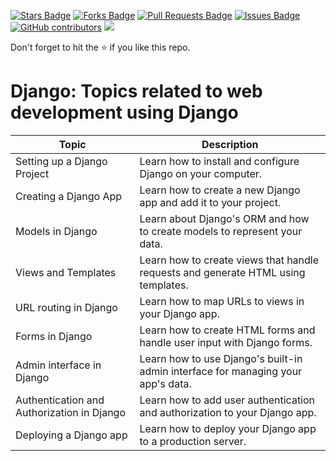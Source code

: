 <a href="https://github.com/drshahizan/python-web/stargazers"><img src="https://img.shields.io/github/stars/drshahizan/python-web" alt="Stars Badge"/></a>
<a href="https://github.com/drshahizan/python-web/network/members"><img src="https://img.shields.io/github/forks/drshahizan/python-web" alt="Forks Badge"/></a>
<a href="https://github.com/drshahizan/python-web/pulls"><img src="https://img.shields.io/github/issues-pr/drshahizan/python-web" alt="Pull Requests Badge"/></a>
<a href="https://github.com/drshahizan/python-web/issues"><img src="https://img.shields.io/github/issues/drshahizan/python-web" alt="Issues Badge"/></a>
<a href="https://github.com/drshahizan/python-web/graphs/contributors"><img alt="GitHub contributors" src="https://img.shields.io/github/contributors/drshahizan/python-web?color=2b9348"></a>
![](https://visitor-badge.glitch.me/badge?page_id=drshahizan/python-web)

Don't forget to hit the :star: if you like this repo.
# Django: Topics related to web development using Django

| Topic                          | Description                                                  |
| ------------------------------| ------------------------------------------------------------ |
| Setting up a Django Project   | Learn how to install and configure Django on your computer. |
| Creating a Django App          | Learn how to create a new Django app and add it to your project. |
| Models in Django              | Learn about Django's ORM and how to create models to represent your data. |
| Views and Templates           | Learn how to create views that handle requests and generate HTML using templates. |
| URL routing in Django         | Learn how to map URLs to views in your Django app.           |
| Forms in Django               | Learn how to create HTML forms and handle user input with Django forms. |
| Admin interface in Django     | Learn how to use Django's built-in admin interface for managing your app's data. |
| Authentication and Authorization in Django | Learn how to add user authentication and authorization to your Django app. |
| Deploying a Django app        | Learn how to deploy your Django app to a production server.   |
